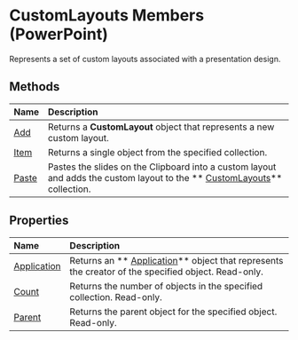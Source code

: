 
# CustomLayouts Members (PowerPoint)
Represents a set of custom layouts associated with a presentation design.

## Methods



|**Name**|**Description**|
|:-----|:-----|
| [Add](d22dc23a-cb03-ab32-fd27-e360377369a9.md)|Returns a  **CustomLayout** object that represents a new custom layout.|
| [Item](1b88423a-0dc4-d45e-fe54-ee6ab6acfc62.md)|Returns a single object from the specified collection.|
| [Paste](d4fcd2db-3d6b-0c59-6ea3-f9aadf90ed04.md)|Pastes the slides on the Clipboard into a custom layout and adds the custom layout to the  ** [CustomLayouts](9ce682fb-545c-55cb-e9ac-3475f7556af1.md)** collection.|

## Properties



|**Name**|**Description**|
|:-----|:-----|
| [Application](56cea099-6d63-c0f7-6af2-c74a649ecb83.md)|Returns an  ** [Application](978c2b99-4271-b953-4283-73b5f3d96f41.md)** object that represents the creator of the specified object. Read-only.|
| [Count](9267940e-244b-6f22-a517-2ec5728f40fa.md)|Returns the number of objects in the specified collection. Read-only.|
| [Parent](90d228bc-edc3-2911-3629-892843970746.md)|Returns the parent object for the specified object. Read-only.|
